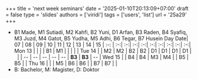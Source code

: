 +++
title = 'next week seminars'
date = '2025-01-10T20:13:09+07:00'
draft = false
type = 'slides'
authors = ['viridi']
tags = ['users', 'list']
url = '25a29'
+++
<!--more-->
+ B1 Made, M1 Sutiadi, M2 Kahfi, B2 Yuni, D1 Arfan, B3 Raden, B4 Syafiq, M3 Juzd, M4 Gatot, B5 Yudha, M5 Adhi, B6 Tegar, B7 Husein
Day Date| 07 | 08 | 09 | 10 | 11 | 12 | 13 | 14 | 15 |
:-:     | :-:| :-:| :-:| :-:| :-:| :-:| :-:| :-:| :-:| 
Mon 13  |    |    |    | B1 | M1 |    |    |    |    |
Tue 14  |    | M2 | M2 | B2 | B2 | D1 | D1 | D1 | D1 |
&nbsp;  |    | -- | -- | -- | -- | -- | **B3** | **B3** | -- |
Wed 15  |    | B4 | B4 | M3 | M4 |    | B5 | B5 |    |
Thu 16  |    |    | M5 | B6 | B6 |    | B7 | B7 |    |
+ B: Bachelor, M: Magister, D: Doktor